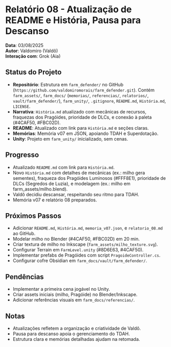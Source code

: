 # Relatório 08 - Atualização de README e História, Pausa para Descanso

**Data**: 03/08/2025  
**Autor**: Valdomiro (Valdô)  
**Interação com**: Grok (Aia)

## Status do Projeto
- **Repositório**: Estrutura em `farm_defender/` no GitHub (`https://github.com/valdomiromorais/farm_defender.git`). Contém `farm_assets/`, `farm_docs/` (`memorias/`, `referencias/`, `relatorios/`, `vault/farm_defender/`), `farm_unity/`, `.gitignore`, `README.md`, `História.md`, `LICENSE`.
- **Narrativa**: `História.md` atualizado com mecânicas de recursos, fraquezas dos Pragóides, prioridade de DLCs, e conexão à paleta (#4CAF50, #FBC02D).
- **README**: Atualizado com link para `História.md` e seções claras.
- **Memórias**: Memória v07 em JSON, apoiando TDAH e Superdotação.
- **Unity**: Projeto em `farm_unity/` inicializado, sem cenas.

## Progresso
- Atualizado `README.md` com link para `História.md`.
- Novo `História.md` com detalhes de mecânicas (ex.: milho gera sementes), fraqueza dos Pragóides Luminosos (#FFF8E1), prioridade de DLCs (Segredos de Luzia), e modelagem (ex.: milho em farm_assets/milho.blend).
- Valdô decidiu descansar, respeitando seu ritmo para TDAH.
- Memória v07 e relatório 08 preparados.

## Próximos Passos
- Adicionar `README.md`, `História.md`, `memoria_v07.json`, e `relatorio_08.md` ao GitHub.
- Modelar milho no Blender (#4CAF50, #FBC02D) em 20 min.
- Criar textura de milho no Inkscape (`farm_assets/milho_texture.svg`).
- Configurar Terrain em `FarmLevel.unity` (#8D6E63, #4CAF50).
- Implementar prefabs de Pragóides com script `PragoideController.cs`.
- Configurar cofre Obsidian em `farm_docs/vault/farm_defender/`.

## Pendências
- Implementar a primeira cena jogável no Unity.
- Criar assets iniciais (milho, Pragóide) no Blender/Inkscape.
- Adicionar referências visuais em `farm_docs/referencias/`.

## Notas
- Atualizações refletem a organização e criatividade de Valdô.
- Pausa para descanso apoia o gerenciamento do TDAH.
- Estrutura clara e memórias detalhadas ajudam na retomada.
